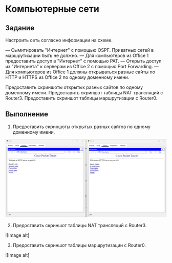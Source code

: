 # Компьютерные сети

## Задание

Настроить сеть согласно информации на схеме.

— Сымитировать "Интернет" с помощью OSPF. Приватных сетей в маршрутизации быть не должно.
— Для компьютеров из Office 1 предоставить доступ в "Интернет" с помощью PAT.
— Открыть доступ из "Интернета" к серверам из Office 2 c помощью Port Forwarding.
— Для компьютеров из Office 1 должны открываться разные сайты по HTTP и HTTPS из Office 2 по одному доменному имени.

Предоставить скриншоты открытых разных сайтов по одному доменному имени.
Предоставить скриншот таблицы NAT трансляций с Router3.
Предоставить скриншот таблицы маршрутизации с Router0.

## Выполнение

1. Предоставить скриншоты открытых разных сайтов по одному доменному имени.

 ![Image alt](https://github.com/shualyyyyy/complete/blob/main/HTTP_HTTPS.jpg)

2. Предоставить скриншот таблицы NAT трансляций с Router3.

 ![Image alt]
 
3. Предоставить скриншот таблицы маршрутизации с Router0.

  ![Image alt]
